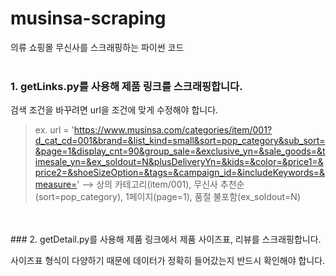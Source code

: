 # musinsa-scraping
의류 쇼핑몰 무신사를 스크래핑하는 파이썬 코드
<br/>
<br/>
### 1. getLinks.py를 사용해 제품 링크를 스크래핑합니다.
검색 조건을 바꾸려면 url을 조건에 맞게 수정해야 합니다.

> ex. url = 'https://www.musinsa.com/categories/item/001?d_cat_cd=001&brand=&list_kind=small&sort=pop_category&sub_sort=&page=1&display_cnt=90&group_sale=&exclusive_yn=&sale_goods=&timesale_yn=&ex_soldout=N&plusDeliveryYn=&kids=&color=&price1=&price2=&shoeSizeOption=&tags=&campaign_id=&includeKeywords=&measure='
--> 상의 카테고리(item/001), 무신사 추천순(sort=pop_category), 1페이지(page=1), 품절 불포함(ex_soldout=N)
<br/>
<br/>
### 2. getDetail.py를 사용해 제품 링크에서 제품 사이즈표, 리뷰를 스크래핑합니다.

사이즈표 형식이 다양하기 때문에 데이터가 정확히 들어갔는지 반드시 확인해야 합니다.
